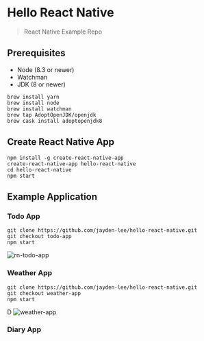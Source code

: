 # Hello React Native
> React Native Example Repo

## Prerequisites
* Node (8.3 or newer)
* Watchman
* JDK (8 or newer)

```
brew install yarn
brew install node
brew install watchman
brew tap AdoptOpenJDK/openjdk
brew cask install adoptopenjdk8
```

## Create React Native App
```
npm install -g create-react-native-app
create-react-native-app hello-react-native
cd hello-react-native
npm start
```

## Example Application

### Todo App

```
git clone https://github.com/jayden-lee/hello-react-native.git
git checkout todo-app
npm start
```

![rn-todo-app](https://user-images.githubusercontent.com/43853352/67111265-86b5bf80-f20f-11e9-8a3a-cd80a7e4ade8.png)

### Weather App

```
git clone https://github.com/jayden-lee/hello-react-native.git
git checkout weather-app
npm start
```
D
![weather-app](https://user-images.githubusercontent.com/43853352/67155186-48222100-f345-11e9-875a-407f680b2e18.jpeg)

### Diary App